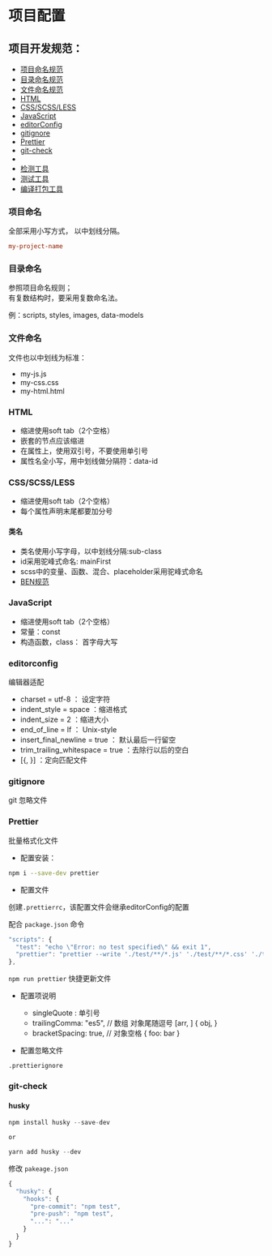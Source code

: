 # 项目配置

## 项目开发规范：

* [项目命名规范](#项目命名)
* [目录命名规范](#目录命名)
* [文件命名规范](#文件命名)
* [HTML](#HTML)
* [CSS/SCSS/LESS](#CSS/SCSS/LESS)
* [JavaScript](#JavaScript)
* [editorConfig](#editorconfig)
* [gitignore](#gitignore)
* [Prettier](#Prettier)
* [git-check](#git-check)
* []()
* [检测工具](#)
* [测试工具](#)
* [编译打包工具](#)

### 项目命名

全部采用小写方式， 以中划线分隔。

```conf
my-project-name
```

### 目录命名

参照项目命名规则；  
有复数结构时，要采用复数命名法。        

例：scripts, styles, images, data-models

### 文件命名

文件也以中划线为标准：

* my-js.js
* my-css.css
* my-html.html

### HTML

* 缩进使用soft tab（2个空格）
* 嵌套的节点应该缩进
* 在属性上，使用双引号，不要使用单引号
* 属性名全小写，用中划线做分隔符：data-id

### CSS/SCSS/LESS

* 缩进使用soft tab（2个空格）
* 每个属性声明末尾都要加分号

#### 类名

* 类名使用小写字母，以中划线分隔:sub-class
* id采用驼峰式命名: mainFirst
* scss中的变量、函数、混合、placeholder采用驼峰式命名
* [BEN规范](./BEM.md)

### JavaScript

* 缩进使用soft tab（2个空格）
* 常量：const
* 构造函数，class： 首字母大写

### editorconfig

编辑器适配

* charset = utf-8 ： 设定字符
* indent_style = space ：缩进格式
* indent_size = 2 ：缩进大小
* end_of_line = lf ： Unix-style
* insert_final_newline = true ： 默认最后一行留空
* trim_trailing_whitespace = true ：去除行以后的空白
* [{, }] ：定向匹配文件

### gitignore

git 忽略文件

### Prettier

批量格式化文件

* 配置安装： 

```sh
npm i --save-dev prettier
```

* 配置文件

创建`.prettierrc`，该配置文件会继承editorConfig的配置

配合 `package.json` 命令

```js
"scripts": {
  "test": "echo \"Error: no test specified\" && exit 1",
  "prettier": "prettier --write './test/**/*.js' './test/**/*.css' './test/**/*.less' './test/**/*.scss' './test/**/*.vue' './test/**/*.jsx'"
},
```

`npm run prettier` 快捷更新文件

* 配置项说明

  * singleQuote : 单引号
  * trailingComma: "es5", // 数组 对象尾随逗号 [arr, ] { obj, }
  * bracketSpacing: true, // 对象空格 { foo: bar }

* 配置忽略文件

`.prettierignore`

### git-check

#### husky

```js
npm install husky --save-dev

or

yarn add husky --dev
```

修改 `pakeage.json`

```js
{
  "husky": {
    "hooks": {
      "pre-commit": "npm test",
      "pre-push": "npm test",
      "...": "..."
    }
  }
}
```
